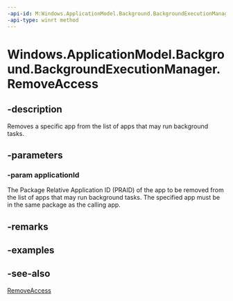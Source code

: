 ----api-id: M:Windows.ApplicationModel.Background.BackgroundExecutionManager.RemoveAccess(System.String)
-api-type: winrt method
---<!-- Method syntaxpublic void RemoveAccess(System.String applicationId)--># Windows.ApplicationModel.Background.BackgroundExecutionManager.RemoveAccess## -descriptionRemoves a specific app from the list of apps that may run background tasks.## -parameters### -param applicationIdThe Package Relative Application ID (PRAID) of the app to be removed from the list of apps that may run background tasks. The specified app must be in the same package as the calling app.## -remarks## -examples## -see-also[RemoveAccess](backgroundexecutionmanager_removeaccess_1873661382.md)